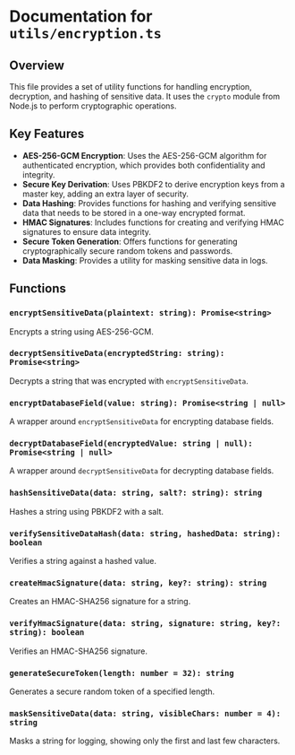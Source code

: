 # Documentation for `utils/encryption.ts`

## Overview

This file provides a set of utility functions for handling encryption, decryption, and hashing of sensitive data. It uses the `crypto` module from Node.js to perform cryptographic operations.

## Key Features

-   **AES-256-GCM Encryption**: Uses the AES-256-GCM algorithm for authenticated encryption, which provides both confidentiality and integrity.
-   **Secure Key Derivation**: Uses PBKDF2 to derive encryption keys from a master key, adding an extra layer of security.
-   **Data Hashing**: Provides functions for hashing and verifying sensitive data that needs to be stored in a one-way encrypted format.
-   **HMAC Signatures**: Includes functions for creating and verifying HMAC signatures to ensure data integrity.
-   **Secure Token Generation**: Offers functions for generating cryptographically secure random tokens and passwords.
-   **Data Masking**: Provides a utility for masking sensitive data in logs.

## Functions

### `encryptSensitiveData(plaintext: string): Promise<string>`

Encrypts a string using AES-256-GCM.

### `decryptSensitiveData(encryptedString: string): Promise<string>`

Decrypts a string that was encrypted with `encryptSensitiveData`.

### `encryptDatabaseField(value: string): Promise<string | null>`

A wrapper around `encryptSensitiveData` for encrypting database fields.

### `decryptDatabaseField(encryptedValue: string | null): Promise<string | null>`

A wrapper around `decryptSensitiveData` for decrypting database fields.

### `hashSensitiveData(data: string, salt?: string): string`

Hashes a string using PBKDF2 with a salt.

### `verifySensitiveDataHash(data: string, hashedData: string): boolean`

Verifies a string against a hashed value.

### `createHmacSignature(data: string, key?: string): string`

Creates an HMAC-SHA256 signature for a string.

### `verifyHmacSignature(data: string, signature: string, key?: string): boolean`

Verifies an HMAC-SHA256 signature.

### `generateSecureToken(length: number = 32): string`

Generates a secure random token of a specified length.

### `maskSensitiveData(data: string, visibleChars: number = 4): string`

Masks a string for logging, showing only the first and last few characters.
